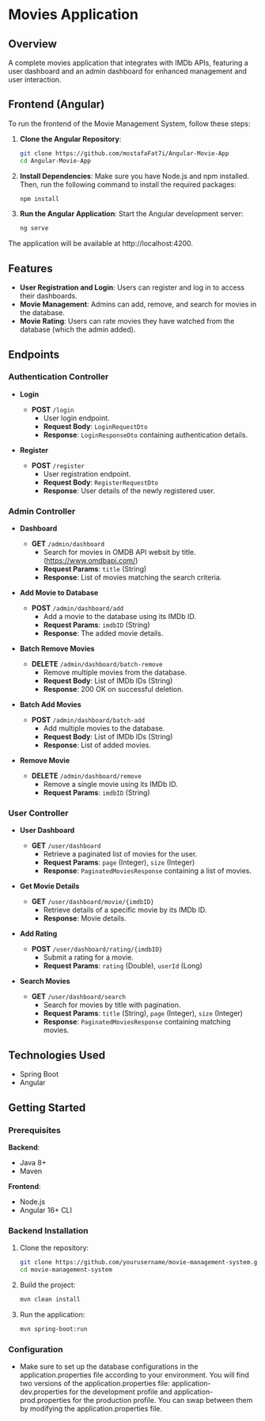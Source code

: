 # Movies Application

## Overview

A complete movies application that integrates with IMDb APIs, featuring a user dashboard and an admin dashboard for enhanced management and user interaction.

## Frontend (Angular)

To run the frontend of the Movie Management System, follow these steps:

1. **Clone the Angular Repository**:
   ```bash
   git clone https://github.com/mostafaFat7i/Angular-Movie-App
   cd Angular-Movie-App
2. **Install Dependencies**: Make sure you have Node.js and npm installed. Then, run the following command to install the required packages:
   ```bash
   npm install
3. **Run the Angular Application**: Start the Angular development server:
   ```bash
   ng serve
The application will be available at http://localhost:4200.

## Features

- **User Registration and Login**: Users can register and log in to access their dashboards.
- **Movie Management**: Admins can add, remove, and search for movies in the database.
- **Movie Rating**: Users can rate movies they have watched from the database (which the admin added).

## Endpoints

### Authentication Controller

- **Login**
  - **POST** `/login`
    - User login endpoint.
    - **Request Body**: `LoginRequestDto`
    - **Response**: `LoginResponseDto` containing authentication details.

- **Register**
  - **POST** `/register`
    - User registration endpoint.
    - **Request Body**: `RegisterRequestDto`
    - **Response**: User details of the newly registered user.


### Admin Controller

- **Dashboard**
  - **GET** `/admin/dashboard`
    - Search for movies in OMDB API websit by title. (https://www.omdbapi.com/)
    - **Request Params**: `title` (String)
    - **Response**: List of movies matching the search criteria.

- **Add Movie to Database**
  - **POST** `/admin/dashboard/add`
    - Add a movie to the database using its IMDb ID.
    - **Request Params**: `imdbID` (String)
    - **Response**: The added movie details.

- **Batch Remove Movies**
  - **DELETE** `/admin/dashboard/batch-remove`
    - Remove multiple movies from the database.
    - **Request Body**: List of IMDb IDs (String)
    - **Response**: 200 OK on successful deletion.

- **Batch Add Movies**
  - **POST** `/admin/dashboard/batch-add`
    - Add multiple movies to the database.
    - **Request Body**: List of IMDb IDs (String)
    - **Response**: List of added movies.

- **Remove Movie**
  - **DELETE** `/admin/dashboard/remove`
    - Remove a single movie using its IMDb ID.
    - **Request Params**: `imdbID` (String)

### User Controller

- **User Dashboard**
  - **GET** `/user/dashboard`
    - Retrieve a paginated list of movies for the user.
    - **Request Params**: `page` (Integer), `size` (Integer)
    - **Response**: `PaginatedMoviesResponse` containing a list of movies.

- **Get Movie Details**
  - **GET** `/user/dashboard/movie/{imdbID}`
    - Retrieve details of a specific movie by its IMDb ID.
    - **Response**: Movie details.

- **Add Rating**
  - **POST** `/user/dashboard/rating/{imdbID}`
    - Submit a rating for a movie.
    - **Request Params**: `rating` (Double), `userId` (Long)

- **Search Movies**
  - **GET** `/user/dashboard/search`
    - Search for movies by title with pagination.
    - **Request Params**: `title` (String), `page` (Integer), `size` (Integer)
    - **Response**: `PaginatedMoviesResponse` containing matching movies.

## Technologies Used

- Spring Boot
- Angular

## Getting Started

### Prerequisites

**Backend**:
- Java 8+
- Maven

**Frontend**:
- Node.js
- Angular 16+ CLI

### Backend Installation
1. Clone the repository:
   ```bash
   git clone https://github.com/yourusername/movie-management-system.git
   cd movie-management-system
2. Build the project:
   ```bash
   mvn clean install
3. Run the application:
   ```bash
   mvn spring-boot:run

### Configuration
- Make sure to set up the database configurations in the application.properties file according to your environment. You will find two versions of the application.properties file: application-dev.properties for the development profile and application-prod.properties for the production profile. You can swap between them by modifying the application.properties file.





